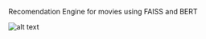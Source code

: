 Recomendation Engine for movies using FAISS and BERT

![alt text](https://github.com/Suarez94/Kaggle/blob/main/Netflix/images/plot.png)  
